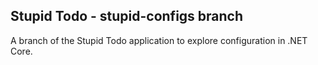 ## Stupid Todo - stupid-configs branch
A branch of the Stupid Todo application to explore configuration in .NET Core.